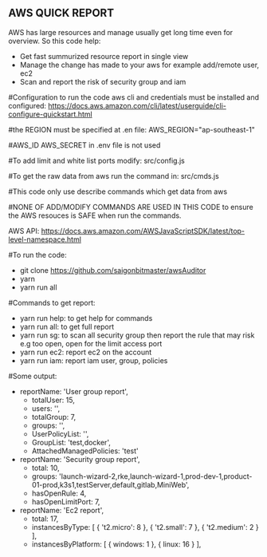 ## AWS QUICK REPORT

AWS has large resources and manage usually get long time even for overview. So this code help:
- Get fast summurized resource report in single view
- Manage the change has made to your aws for example add/remote user, ec2
- Scan and report the risk of security group and iam 

#Configuration
to run the code aws cli and credentials must be installed and configured:
https://docs.aws.amazon.com/cli/latest/userguide/cli-configure-quickstart.html

#the REGION must be specified at .en file:
AWS_REGION="ap-southeast-1"

#AWS_ID AWS_SECRET in .env file is not used

#To add limit and white list ports modify: 
src/config.js 

#To get the raw data from aws run the command in:
src/cmds.js 

#This code only use describe commands which get data from aws 

#NONE OF ADD/MODIFY COMMANDS ARE USED IN THIS CODE to ensure the AWS resouces is SAFE when run the commands.

AWS API: https://docs.aws.amazon.com/AWSJavaScriptSDK/latest/top-level-namespace.html

#To run the code: 
- git clone https://github.com/saigonbitmaster/awsAuditor
- yarn 
- yarn run all

#Commands to get report: 
- yarn run help: to get help for commands
- yarn run all: to get full report
- yarn run sg: to scan all security group then report the rule that may risk e.g too open, open for the limit access port
- yarn run ec2: report ec2 on the account 
- yarn run iam: report iam user, group, policies 

#Some output:
- reportName: 'User group report',
  - totalUser: 15,
  - users: '',
  - totalGroup: 7,
  - groups: '',
  -  UserPolicyList: '',
  - GroupList: 'test,docker',
  -  AttachedManagedPolicies: 'test'
- reportName: 'Security group report',
   - total: 10,
   - groups: 'launch-wizard-2,rke,launch-wizard-1,prod-dev-1,product-01-prod,k3s1,testServer,default,gitlab,MiniWeb',
   - hasOpenRule: 4,
   - hasOpenLimitPort: 7,
- reportName: 'Ec2 report',
   - total: 17,
   - instancesByType: [ { 't2.micro': 8 }, { 't2.small': 7 }, { 't2.medium': 2 } ],
   - instancesByPlatform: [ { windows: 1 }, { linux: 16 } ],
